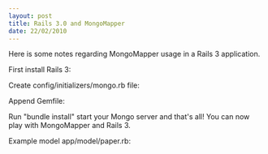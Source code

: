 ```yaml
--- 
layout: post
title: Rails 3.0 and MongoMapper
date: 22/02/2010
---
```

Here is some notes regarding MongoMapper usage in a Rails 3 application.

First install Rails 3:
<script src="http://gist.github.com/314473.js?file=Rails+installation"> </script>

Create config/initializers/mongo.rb file:
<script src="http://gist.github.com/314473.js?file=config_initializers_mongo.rb"> </script>

Append Gemfile:
<script src="http://gist.github.com/314473.js?file=Gemfile"> </script>

Run "bundle install" start your Mongo server and that's all! You can now play with MongoMapper and Rails 3.

Example model app/model/paper.rb:
<script src="http://gist.github.com/314473.js?file=app_models_paper.rb"> </script>